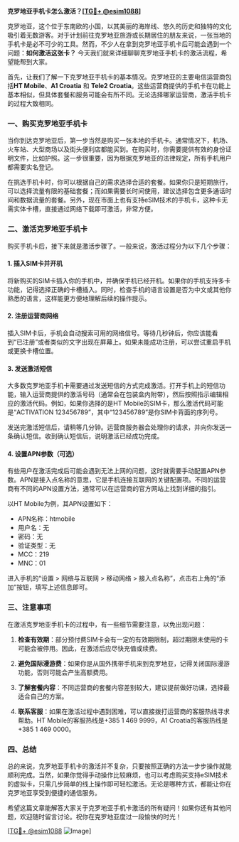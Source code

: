**克罗地亚手机卡怎么激活？[[TG💪+ @esim1088](https://t.me/s/esim1088)]**

克罗地亚，这个位于东南欧的小国，以其美丽的海岸线、悠久的历史和独特的文化吸引着无数游客。对于计划前往克罗地亚旅游或长期居住的朋友来说，一张当地的手机卡是必不可少的工具。然而，不少人在拿到克罗地亚手机卡后可能会遇到一个问题：**如何激活这张卡？** 今天我们就来详细聊聊克罗地亚手机卡的激活流程，希望能帮到大家。

首先，让我们了解一下克罗地亚手机卡的基本情况。克罗地亚的主要电信运营商包括**HT Mobile**、**A1 Croatia** 和 **Tele2 Croatia**。这些运营商提供的手机卡在功能上基本相似，但具体套餐和服务可能会有所不同。无论选择哪家运营商，激活手机卡的过程大致相同。

### 一、购买克罗地亚手机卡

当你到达克罗地亚后，第一步当然是购买一张本地的手机卡。通常情况下，机场、火车站、大型商场以及街头便利店都能买到。在购买时，你需要提供有效的身份证明文件，比如护照。这一步很重要，因为根据克罗地亚的法律规定，所有手机用户都需要实名登记。

在挑选手机卡时，你可以根据自己的需求选择合适的套餐。如果你只是短期旅行，可以选择流量有限的基础套餐；而如果需要长时间使用，建议选择包含更多通话时间和数据流量的套餐。另外，现在市面上也有支持eSIM技术的手机卡，这种卡无需实体卡槽，直接通过网络下载即可激活，非常方便。

### 二、激活克罗地亚手机卡

购买手机卡后，接下来就是激活步骤了。一般来说，激活过程分为以下几个步骤：

#### 1. 插入SIM卡并开机

将新购买的SIM卡插入你的手机中，并确保手机已经开机。如果你的手机支持多卡功能，记得选择正确的卡槽插入。同时，检查手机的语言设置是否为中文或其他你熟悉的语言，这样能更方便地理解后续的操作提示。

#### 2. 注册运营商网络

插入SIM卡后，手机会自动搜索可用的网络信号。等待几秒钟后，你应该能看到“已注册”或者类似的文字出现在屏幕上。如果未能成功注册，可以尝试重启手机或更换卡槽位置。

#### 3. 发送激活短信

大多数克罗地亚手机卡需要通过发送短信的方式完成激活。打开手机上的短信功能，输入运营商提供的激活号码（通常会在包装盒内附带），然后按照指示编辑相应的激活代码。例如，如果你选择的是HT Mobile的SIM卡，那么激活代码可能是“ACTIVATION 123456789”，其中“123456789”是你SIM卡背面的序列号。

发送完激活短信后，请稍等几分钟。运营商服务器会处理你的请求，并向你发送一条确认短信。收到确认短信后，说明激活已经成功完成。

#### 4. 设置APN参数（可选）

有些用户在激活完成后可能会遇到无法上网的问题，这时就需要手动配置APN参数。APN是接入点名称的意思，它是手机连接互联网的关键配置项。不同的运营商有不同的APN设置方法，通常可以在运营商的官方网站上找到详细的指引。

以HT Mobile为例，其APN设置如下：
- APN名称：htmobile
- 用户名：无
- 密码：无
- 验证类型：无
- MCC：219
- MNC：01

进入手机的“设置 > 网络与互联网 > 移动网络 > 接入点名称”，点击右上角的“添加”按钮，填写上述信息即可。

### 三、注意事项

在激活克罗地亚手机卡的过程中，有一些细节需要注意，以免出现问题：

1. **检查有效期**：部分预付费SIM卡会有一定的有效期限制，超过期限未使用的卡可能会被停用。因此，在激活后应尽快充值或续费。
   
2. **避免国际漫游费**：如果你是从国外携带手机来到克罗地亚，记得关闭国际漫游功能，否则可能会产生高额费用。

3. **了解套餐内容**：不同运营商的套餐内容差别较大，建议提前做好功课，选择最适合自己的方案。

4. **联系客服**：如果在激活过程中遇到困难，可以直接拨打运营商的客服热线寻求帮助。HT Mobile的客服热线是+385 1 469 9999，A1 Croatia的客服热线是+385 1 469 0000。

### 四、总结

总的来说，克罗地亚手机卡的激活并不复杂，只要按照正确的方法一步步操作就能顺利完成。当然，如果你觉得手动操作比较麻烦，也可以考虑购买支持eSIM技术的虚拟卡，只需几步简单的线上操作即可轻松激活。无论是哪种方式，都能让你在克罗地亚享受到便捷的通信服务。

希望这篇文章能解答大家关于克罗地亚手机卡激活的所有疑问！如果你还有其他问题，欢迎随时留言讨论。祝你在克罗地亚度过一段愉快的时光！

[[TG💪+ @esim1088](https://t.me/s/esim1088) ![Image](https://i.postimg.cc/4NQfJmqS/Snipaste-2025-05-13-00-14-12.png)]